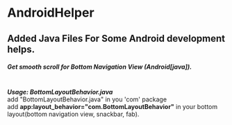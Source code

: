 # AndroidHelper
Added Java Files For Some Android development helps.
---------------------------------------
<h5>Get smooth scroll for Bottom Navigation View (Android[java]).</h5><BR>
<B><I>Usage: BottomLayoutBehavior.java</I></B><BR>
add "BottomLayoutBehavior.java" in you 'com' package <BR>
add <b>app:layout_behavior="com.BottomLayoutBehavior"</b> in your bottom layout(bottom navigation view, snackbar, fab).

